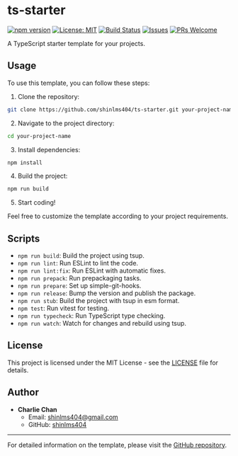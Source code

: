 # ts-starter

[![npm version](https://badge.fury.io/js/ts-starter.svg)](https://badge.fury.io/js/ts-starter)
[![License: MIT](https://img.shields.io/badge/License-MIT-yellow.svg)](https://opensource.org/licenses/MIT)
[![Build Status](https://travis-ci.org/shinlms404/ts-starter.svg?branch=main)](https://travis-ci.org/shinlms404/ts-starter)
[![Issues](https://img.shields.io/github/issues/shinlms404/ts-starter.svg)](https://github.com/shinlms404/ts-starter/issues)
[![PRs Welcome](https://img.shields.io/badge/PRs-welcome-brightgreen.svg)](https://github.com/shinlms404/ts-starter/pulls)

A TypeScript starter template for your projects.

## Usage

To use this template, you can follow these steps:

1. Clone the repository:

```bash
git clone https://github.com/shinlms404/ts-starter.git your-project-name
```

2. Navigate to the project directory:

```bash
cd your-project-name
```

3. Install dependencies:

```bash
npm install
```

4. Build the project:

```bash
npm run build
```

5. Start coding!

Feel free to customize the template according to your project requirements.

## Scripts

- `npm run build`: Build the project using tsup.
- `npm run lint`: Run ESLint to lint the code.
- `npm run lint:fix`: Run ESLint with automatic fixes.
- `npm run prepack`: Run prepackaging tasks.
- `npm run prepare`: Set up simple-git-hooks.
- `npm run release`: Bump the version and publish the package.
- `npm run stub`: Build the project with tsup in esm format.
- `npm test`: Run vitest for testing.
- `npm run typecheck`: Run TypeScript type checking.
- `npm run watch`: Watch for changes and rebuild using tsup.

## License

This project is licensed under the MIT License - see the [LICENSE](LICENSE) file for details.

## Author

- **Charlie Chan**
  - Email: shinlms404@gmail.com
  - GitHub: [shinlms404](https://github.com/shinlms404)

---

For detailed information on the template, please visit the [GitHub repository](https://github.com/shinlms404/ts-starter).
